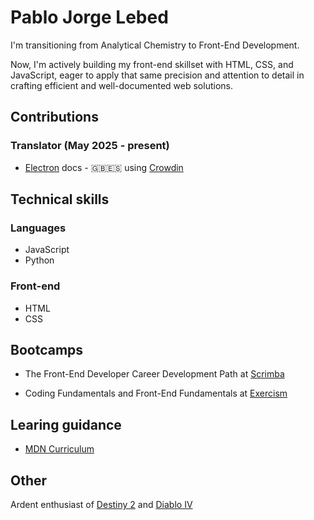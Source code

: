 # Pablo Jorge Lebed
I'm transitioning from Analytical Chemistry to Front-End Development.

Now, I'm actively building my front-end skillset with HTML, CSS, and JavaScript, eager to apply that same precision and attention to detail in crafting efficient and well-documented web solutions.

## Contributions

### Translator (May 2025 - present)

+ [Electron](https://electronjs.org) docs - 🇬🇧🇪🇸 using [Crowdin](https://crowdin.com)

## Technical skills

### Languages

+ JavaScript
+ Python

### Front-end

+ HTML
+ CSS

## Bootcamps

+ The Front-End Developer Career Development Path at [Scrimba](https://scrimba.com)

+ Coding Fundamentals and Front-End Fundamentals at [Exercism](https://exercism.org)

## Learing guidance

+ [MDN Curriculum](https://developer.mozilla.org/en-US/curriculum/)

## Other

Ardent enthusiast of [Destiny 2](https://www.bungie.net/7/en/destiny) and [Diablo IV](https://diablo4.blizzard.com/en-gb/)

